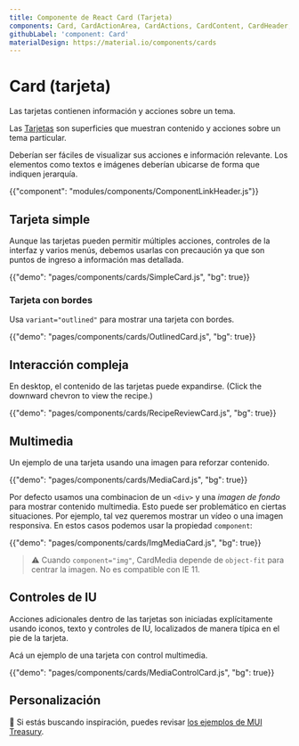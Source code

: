 ```yaml
---
title: Componente de React Card (Tarjeta)
components: Card, CardActionArea, CardActions, CardContent, CardHeader, CardMedia, Collapse, Paper
githubLabel: 'component: Card'
materialDesign: https://material.io/components/cards
---
```


# Card (tarjeta)

<p class="description">Las tarjetas contienen información y acciones sobre un tema.</p>

Las [Tarjetas](https://material.io/design/components/cards.html) son superficies que muestran contenido y acciones sobre un tema particular.

Deberían ser fáciles de visualizar sus acciones e información relevante. Los elementos como textos e imágenes deberían ubicarse de forma que indiquen jerarquía.

{{"component": "modules/components/ComponentLinkHeader.js"}}

## Tarjeta simple

Aunque las tarjetas pueden permitir múltiples acciones, controles de la interfaz y varios menús, debemos usarlas con precaución ya que son puntos de ingreso a información mas detallada.

{{"demo": "pages/components/cards/SimpleCard.js", "bg": true}}

### Tarjeta con bordes

Usa `variant="outlined"` para mostrar una tarjeta con bordes.

{{"demo": "pages/components/cards/OutlinedCard.js", "bg": true}}

## Interacción compleja

En desktop, el contenido de las tarjetas puede expandirse. (Click the downward chevron to view the recipe.)

{{"demo": "pages/components/cards/RecipeReviewCard.js", "bg": true}}

## Multimedia

Un ejemplo de una tarjeta usando una imagen para reforzar contenido.

{{"demo": "pages/components/cards/MediaCard.js", "bg": true}}

Por defecto usamos una combinacion de un `<div>` y una *imagen de fondo* para mostrar contenido multimedia. Esto puede ser problemático en ciertas situaciones. Por ejemplo, tal vez queremos mostrar un vídeo o una imagen responsiva. En estos casos podemos usar la propiedad `component`:

{{"demo": "pages/components/cards/ImgMediaCard.js", "bg": true}}

> ⚠ Cuando `component="img"`, CardMedia depende de `object-fit` para centrar la imagen. No es compatible con IE 11.

## Controles de IU

Acciones adicionales dentro de las tarjetas son iniciadas explícitamente usando iconos, texto y controles de IU, localizados de manera típica en el pie de la tarjeta.

Acá un ejemplo de una tarjeta con control multimedia.

{{"demo": "pages/components/cards/MediaControlCard.js", "bg": true}}

## Personalización

🎨 Si estás buscando inspiración, puedes revisar [los ejemplos de MUI Treasury](https://mui-treasury.com/components/card).
